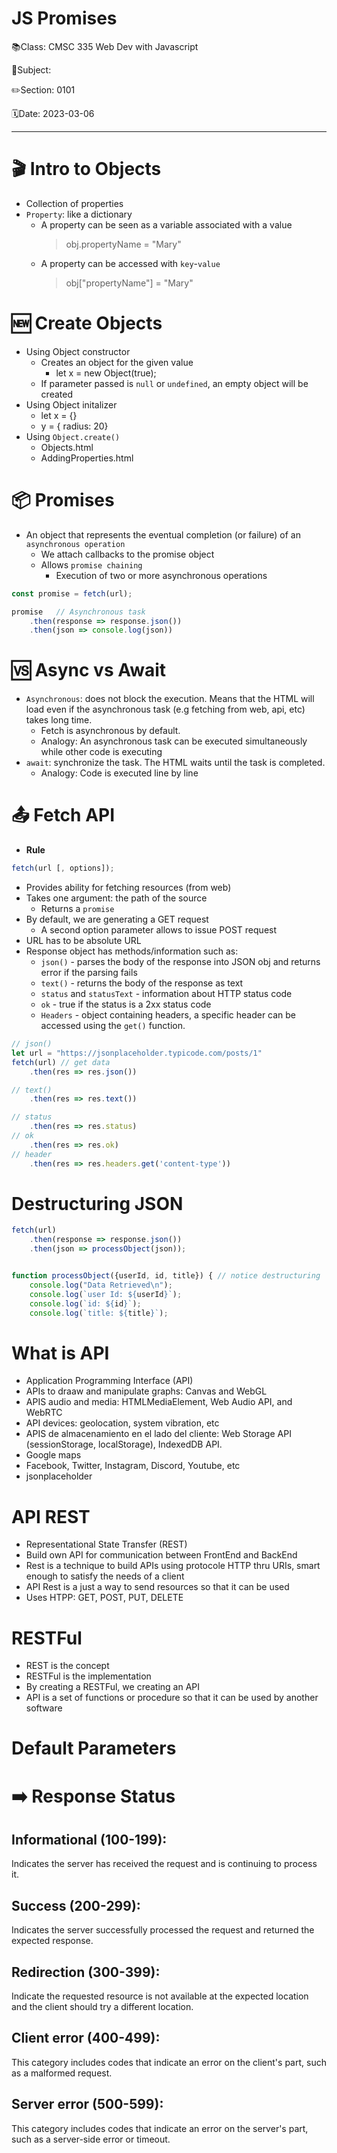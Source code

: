 # JS Promises

📚Class: CMSC 335 Web Dev with Javascript

📘Subject: <a href="https://github.com/lamula21/cheat-sheets/blob/main/"></a>

✏️Section: 0101

🗓️Date: 2023-03-06

---

# 🎬 Intro to Objects
- Collection of properties
- `Property`: like a dictionary
	- A property can be seen as a variable associated with a value
		> obj.propertyName = "Mary"
	- A property can be accessed with `key`-`value`
		> obj["propertyName"] = "Mary"

# 🆕 Create Objects
- Using Object constructor
	- Creates an object for the given value
		- let x = new Object(true);
	- If parameter passed is `null` or `undefined`, an empty object will be created
- Using Object initalizer
	- let x = {}
	- y = { radius: 20}
- Using `Object.create()`
	- Objects.html 
	- AddingProperties.html

# 📦  Promises
- An object that represents the eventual completion (or failure) of an `asynchronous operation`
	- We attach callbacks to the promise object
	- Allows `promise chaining`
		- Execution of two or more asynchronous operations 
```js
const promise = fetch(url);

promise   // Asynchronous task
	.then(response => response.json())
	.then(json => console.log(json))
```

# 🆚 Async vs Await
- `Asynchronous`: does not block the execution. Means that the HTML will load even if the asynchronous task (e.g fetching from web, api, etc) takes long time.
	- Fetch is asynchronous by default.
	- Analogy: An asynchronous task can be executed simultaneously while other code is executing
- `await`: synchronize the task. The HTML waits until the task is completed.
	- Analogy: Code is executed line by line


# 📤 Fetch API
- **Rule**
```js
fetch(url [, options]);
```

- Provides ability for fetching resources (from web)
- Takes one argument: the path of the source
	- Returns a `promise`
- By default, we are generating a GET request
	- A second option parameter allows to issue POST request
- URL has to be absolute URL
- Response object has methods/information such as:
	- `json()` - parses the body of the response into JSON obj and returns error if the parsing fails
	- `text()` - returns the body of the response as text
	- `status` and `statusText` - information about HTTP status code
	- `ok` - true if the status is a 2xx status code
	- `Headers` - object containing headers, a specific header can be accessed using the `get()` function.

```js
// json()
let url = "https://jsonplaceholder.typicode.com/posts/1" 
fetch(url) // get data
    .then(res => res.json())

// text()
	.then(res => res.text())

// status
	.then(res => res.status)
// ok
	.then(res => res.ok)
// header
	.then(res => res.headers.get('content-type'))
```


# Destructuring JSON
```js
fetch(url)
	.then(response => response.json())
	.then(json => processObject(json));


function processObject({userId, id, title}) { // notice destructuring
	console.log("Data Retrieved\n");
	console.log(`user Id: ${userId}`);
	console.log(`id: ${id}`);
	console.log(`title: ${title}`);
```


# What is API
- Application Programming Interface (API)
- APIs to draaw and manipulate graphs: Canvas and WebGL
- APIS audio and media: HTMLMediaElement, Web Audio API, and WebRTC
- API devices: geolocation, system vibration, etc
- APIS de almacenamiento en el lado del cliente: Web Storage API (sessionStorage, localStorage), IndexedDB API.
- Google maps
- Facebook, Twitter, Instagram, Discord, Youtube, etc
- jsonplaceholder


# API REST
- Representational State Transfer (REST)
- Build own API for communication between FrontEnd and BackEnd
- Rest is a technique to build APIs using protocole HTTP thru URIs, smart enough to satisfy the needs of a client
- API Rest is a just a way to send resources so that it can be used
- Uses HTPP: GET, POST, PUT, DELETE


# RESTFul
- REST is the concept
- RESTFul is the implementation
- By creating a RESTFul, we creating an API
- API is a set of functions or procedure so that it can be used by another software

# Default Parameters




# ➡️ Response Status
## Informational (100-199): 
Indicates the server has received the request and is continuing to process it.

## Success (200-299): 
Indicates the server successfully processed the request and returned the expected response.

## Redirection (300-399): 
Indicate the requested resource is not available at the expected location and the client should try a different location.

## Client error (400-499): 
This category includes codes that indicate an error on the client's part, such as a malformed request.

## Server error (500-599): 
This category includes codes that indicate an error on the server's part, such as a server-side error or timeout.

